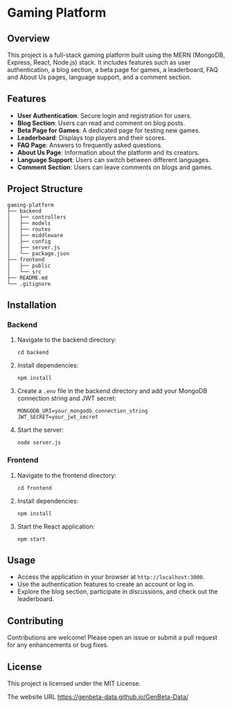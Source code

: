 # Gaming Platform

## Overview
This project is a full-stack gaming platform built using the MERN (MongoDB, Express, React, Node.js) stack. It includes features such as user authentication, a blog section, a beta page for games, a leaderboard, FAQ and About Us pages, language support, and a comment section.

## Features
- **User Authentication**: Secure login and registration for users.
- **Blog Section**: Users can read and comment on blog posts.
- **Beta Page for Games**: A dedicated page for testing new games.
- **Leaderboard**: Displays top players and their scores.
- **FAQ Page**: Answers to frequently asked questions.
- **About Us Page**: Information about the platform and its creators.
- **Language Support**: Users can switch between different languages.
- **Comment Section**: Users can leave comments on blogs and games.

## Project Structure
```
gaming-platform
├── backend
│   ├── controllers
│   ├── models
│   ├── routes
│   ├── middleware
│   ├── config
│   ├── server.js
│   └── package.json
├── frontend
│   ├── public
│   └── src
├── README.md
└── .gitignore
```

## Installation

### Backend
1. Navigate to the backend directory:
   ```
   cd backend
   ```
2. Install dependencies:
   ```
   npm install
   ```
3. Create a `.env` file in the backend directory and add your MongoDB connection string and JWT secret:
   ```
   MONGODB_URI=your_mongodb_connection_string
   JWT_SECRET=your_jwt_secret
   ```
4. Start the server:
   ```
   node server.js
   ```

### Frontend
1. Navigate to the frontend directory:
   ```
   cd frontend
   ```
2. Install dependencies:
   ```
   npm install
   ```
3. Start the React application:
   ```
   npm start
   ```

## Usage
- Access the application in your browser at `http://localhost:3000`.
- Use the authentication features to create an account or log in.
- Explore the blog section, participate in discussions, and check out the leaderboard.

## Contributing
Contributions are welcome! Please open an issue or submit a pull request for any enhancements or bug fixes.

## License
This project is licensed under the MIT License.

The website URL
https://genbeta-data.github.io/GenBeta-Data/
